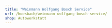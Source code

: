 ```yaml
---
title: "Weinmann Wolfgang Bosch Service"
url: /hoesbach/weinmann-wolfgang-bosch-service/
shop: Autowerkstatt
---
```

